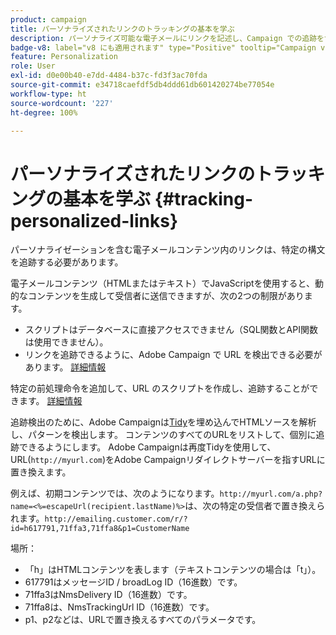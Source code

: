 ```yaml
---
product: campaign
title: パーソナライズされたリンクのトラッキングの基本を学ぶ
description: パーソナライズ可能な電子メールにリンクを記述し、Campaign での追跡をサポートする方法を学ぶ
badge-v8: label="v8 にも適用されます" type="Positive" tooltip="Campaign v8 にも適用されます"
feature: Personalization
role: User
exl-id: d0e00b40-e7dd-4484-b37c-fd3f3ac70fda
source-git-commit: e34718caefdf5db4ddd61db601420274be77054e
workflow-type: ht
source-wordcount: '227'
ht-degree: 100%

---
```


# パーソナライズされたリンクのトラッキングの基本を学ぶ {#tracking-personalized-links}

パーソナライゼーションを含む電子メールコンテンツ内のリンクは、特定の構文を追跡する必要があります。

電子メールコンテンツ（HTMLまたはテキスト）でJavaScriptを使用すると、動的なコンテンツを生成して受信者に送信できますが、次の2つの制限があります。

* スクリプトはデータベースに直接アクセスできません（SQL関数とAPI関数は使用できません）。
* リンクを追跡できるように、Adobe Campaign で URL を検出できる必要があります。 [詳細情報](detecting-tracking-urls.md)

特定の前処理命令を追加して、URL のスクリプトを作成し、追跡することができます。 [詳細情報](pre-processing-instructions.md)

追跡検出のために、Adobe Campaignは[Tidy](https://www.html-tidy.org/)を埋め込んでHTMLソースを解析し、パターンを検出します。 コンテンツのすべてのURLをリストして、個別に追跡できるようにします。 Adobe Campaignは再度Tidyを使用して、URL(`http://myurl.com`)をAdobe Campaignリダイレクトサーバーを指すURLに置き換えます。

例えば、初期コンテンツでは、次のようになります。`http://myurl.com/a.php?name=<%=escapeUrl(recipient.lastName)%>`は、次の特定の受信者で置き換えられます。`http://emailing.customer.com/r/?id=h617791,71ffa3,71ffa8&p1=CustomerName`

場所：

* 「h」はHTMLコンテンツを表します（テキストコンテンツの場合は「t」）。
* 617791はメッセージID / broadLog ID（16進数）です。
* 71ffa3はNmsDelivery ID（16進数）です。
* 71ffa8は、NmsTrackingUrl ID（16進数）です。
* p1、p2などは、URLで置き換えるすべてのパラメータです。
